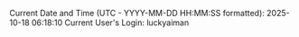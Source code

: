 Current Date and Time (UTC - YYYY-MM-DD HH:MM:SS formatted): 2025-10-18 06:18:10
Current User's Login: luckyaiman
